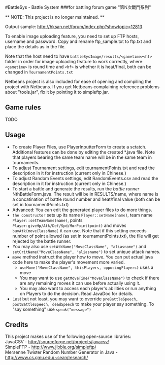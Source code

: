 #BattleSys - Battle System 
###for battling forum game "第N次戰鬥系列"

** NOTE: This project is no longer maintained. ** 

Output sample: http://hksan.net/forum/index.php?showtopic=12813

To enable image uploading feature, you need to set up FTP hosts, username and password. Copy and rename ftp_sample.txt to ftp.txt and place the details as in the file. 


Note that the host need to have `battleSysImage/results/<gametime><hf>` folder in order for image uploading feature to work correctly, where `<gametime>` is round time and `<hf>` is whether it is heat/final, both can be changed in `TournamentPoints.txt`

Netbeans project is also included for ease of opening and compiling the project with Netbeans. If you get Netbeans complaining reference problems about "tools.jar", fix it by pointing it to simpleftp.jar.

## Game rules

TODO

## Usage

- To create Player Files, use PlayerInputterForm to create a sctatch. Additional features can be done by editing the created *.java file. Note that players bearing the same team name will be in the same team in tournaments.
- To adjust Tournament settings, edit tournamentPoints.txt and read the description in it for instruction (current only in Chinese.)
- To adjust Random Events settings, edit RandomEvents.csv and read the description in it for instruction (current only in Chinese.)
- To start a battle and generate the results, run the _battle runner_ NthBattleForm.java. The result will be in RESULTS/name, where name is a concatination of battle round number and heat/final value (both can be set in tournamentPoints.txt)
- Advanced: You can edit the generated player files to do more things.
- `the constructor` sets up its name `Player::setName(name)`, team name `Player::setTeamName(name)`, points `Player:giveHp/Atk/Def/Spd/MorPoint(point)` and moves `buyAtk(moveClassName)` it can use. Note that if this setting exceeds number of point allowed (as set in tournamentPoints.txt), the file will get rejected by the battle runner.
- You may also use `setAtkName("MoveClassName", "aliasname")` and `setCritName("MoveClassName", "aliasname")` to set unique attack names.
- `move` method instruct the player how to move. You can put actual java code here to make the player's movement more varied.
  - `useMove("MoveClassName", thisPlayers, opposingPlayers)` uses a move
  - You may want to use `getMoveTime("MoveClassName")` to check if there are any remaining moves it can use before actually using it.
  - You may also want to access each player's abilities or run anything on Players to do the decision. Read JavaDoc for details.
- Last but not least, you may want to override `preBattleSpeech, postBattleSpeech, deadSpeech` to make your player say something. To "say something" use `speak("message")`

## Credits

This project makes use of the following open-source libraries:    
JavaCSV - http://sourceforge.net/projects/javacsv/    
SimpleFTP - http://www.jibble.org/simpleftp/    
Mersenne Twister Random Number Generator in Java - http://www.cs.gmu.edu/~sean/research/
